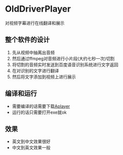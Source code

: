 # OldDriverPlayer
对视频字幕进行在线翻译和展示

## 整个软件的设计
1. 先从视频中抽离出音频
2. 然后通过ffmpeg对音频进行小片段(大约七秒一次)切割
3. 将切割的音频实时发送到百度语音识别系统进行文字返回
4. 在对识别的文字进行翻译
5. 然后将文字添加到视频上进行展示

## 编译和运行
+ 需要编译的话需要下载[Aplayer](http://aplayer.open.xunlei.com/)
+ 运行的话只需要打开exe就ok

## 效果
+ 英文到中文效果很好
+ 中文到英文效果一般
